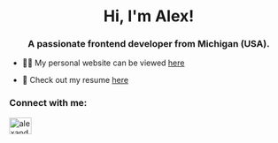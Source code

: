 <h1 align="center">Hi, I'm Alex!</h1>
<h3 align="center">A passionate frontend developer from Michigan (USA).</h3>

- 👨‍💻 My personal website can be viewed [here](https://alexandre-zahrai.vercel.app/)

- 📄 Check out my resume [here](https://alexandre-zahrai.vercel.app/Resume_Alexandre_Zahrai.pdf)

<h3 align="left">Connect with me:</h3>
<p align="left">
<a href="https://linkedin.com/in/alexandre-zahrai" target="blank"><img align="center" src="https://raw.githubusercontent.com/rahuldkjain/github-profile-readme-generator/master/src/images/icons/Social/linked-in-alt.svg" alt="alexandre-zahrai" height="30" width="40" /></a>
</p>
